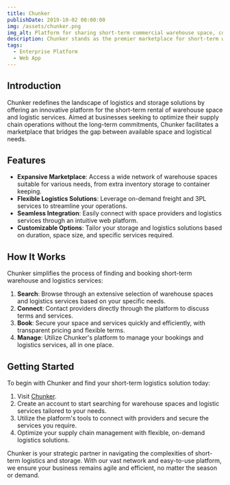 ```yaml
---
title: Chunker
publishDate: 2019-10-02 00:00:00
img: /assets/chunker.png
img_alt: Platform for sharing short-term commercial warehouse space, container storage, and logistic services
description: Chunker stands as the premier marketplace for short-term warehouse solutions, seamlessly connecting businesses in need of temporary storage and logistics services with available spaces nationwide. This platform revolutionizes how companies manage surplus inventory, seasonal stock fluctuations, and logistical needs by offering a comprehensive suite of services that includes warehouse space, container storage, freight forwarding, and third-party logistics (3PL) services. Designed to be the ultimate resource for businesses seeking flexibility in their supply chain management, Chunker simplifies the process of finding and securing short-term storage and logistics solutions, ensuring that your operations remain fluid and efficient. Whether you're looking to declutter your space, store extra inventory, or enhance your facility's revenue through unused capacity, Chunker is your go-to solution for all short-term logistics needs.
tags:
  - Enterprise Platform
  - Web App
---
```


## Introduction

Chunker redefines the landscape of logistics and storage solutions by offering an innovative platform for the short-term rental of warehouse space and logistic services. Aimed at businesses seeking to optimize their supply chain operations without the long-term commitments, Chunker facilitates a marketplace that bridges the gap between available space and logistical needs.

## Features

- **Expansive Marketplace**: Access a wide network of warehouse spaces suitable for various needs, from extra inventory storage to container keeping.
- **Flexible Logistics Solutions**: Leverage on-demand freight and 3PL services to streamline your operations.
- **Seamless Integration**: Easily connect with space providers and logistics services through an intuitive web platform.
- **Customizable Options**: Tailor your storage and logistics solutions based on duration, space size, and specific services required.

## How It Works

Chunker simplifies the process of finding and booking short-term warehouse and logistics services:

1. **Search**: Browse through an extensive selection of warehouse spaces and logistics services based on your specific needs.
2. **Connect**: Contact providers directly through the platform to discuss terms and services.
3. **Book**: Secure your space and services quickly and efficiently, with transparent pricing and flexible terms.
4. **Manage**: Utilize Chunker's platform to manage your bookings and logistics services, all in one place.

## Getting Started

To begin with Chunker and find your short-term logistics solution today:

1. Visit [Chunker](https://www.chunker.com).
2. Create an account to start searching for warehouse spaces and logistic services tailored to your needs.
3. Utilize the platform's tools to connect with providers and secure the services you require.
4. Optimize your supply chain management with flexible, on-demand logistics solutions.

Chunker is your strategic partner in navigating the complexities of short-term logistics and storage. With our vast network and easy-to-use platform, we ensure your business remains agile and efficient, no matter the season or demand.
